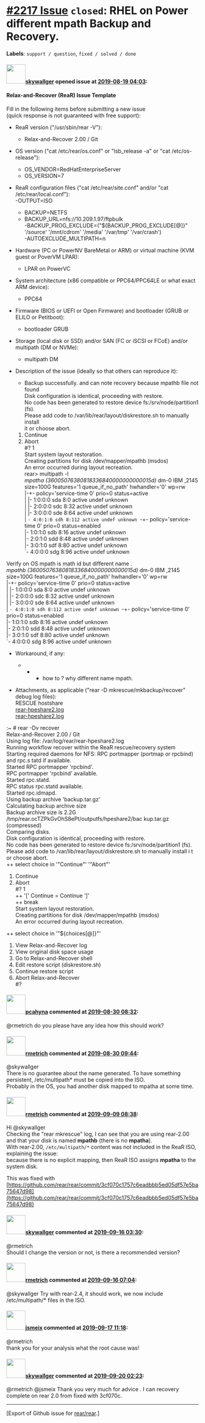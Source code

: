 [\#2217 Issue](https://github.com/rear/rear/issues/2217) `closed`: RHEL on Power different mpath Backup and Recovery.
=====================================================================================================================

**Labels**: `support / question`, `fixed / solved / done`

#### <img src="https://avatars.githubusercontent.com/u/19604408?u=ad084bcde126fe459e4452202f02b1ae4de11ff0&v=4" width="50">[skywallger](https://github.com/skywallger) opened issue at [2019-08-19 04:03](https://github.com/rear/rear/issues/2217):

#### Relax-and-Recover (ReaR) Issue Template

Fill in the following items before submitting a new issue  
(quick response is not guaranteed with free support):

-   ReaR version ("/usr/sbin/rear -V"):

    -   Relax-and-Recover 2.00 / Git

-   OS version ("cat /etc/rear/os.conf" or "lsb\_release -a" or "cat
    /etc/os-release"):

    -   OS\_VENDOR=RedHatEnterpriseServer
    -   OS\_VERSION=7

-   ReaR configuration files ("cat /etc/rear/site.conf" and/or "cat
    /etc/rear/local.conf"):  
    -OUTPUT=ISO

    -   BACKUP=NETFS
    -   BACKUP\_URL=nfs://10.209.1.97/ftpbulk  
        -BACKUP\_PROG\_EXCLUDE=("${BACKUP\_PROG\_EXCLUDE\[@\]}"
        '/source' '/mnt/cdrom' '/media' '/var/tmp' '/var/crash')  
        -AUTOEXCLUDE\_MULTIPATH=n

-   Hardware (PC or PowerNV BareMetal or ARM) or virtual machine (KVM
    guest or PoverVM LPAR):

    -   LPAR on PowerVC

-   System architecture (x86 compatible or PPC64/PPC64LE or what exact
    ARM device):

    -   PPC64

-   Firmware (BIOS or UEFI or Open Firmware) and bootloader (GRUB or
    ELILO or Petitboot):

    -   bootloader GRUB

-   Storage (local disk or SSD) and/or SAN (FC or iSCSI or FCoE) and/or
    multipath (DM or NVMe):

    -   multipath DM

-   Description of the issue (ideally so that others can reproduce it):

    -   Backup successfully. and can note recovery because mpathb file
        not found  
        Disk configuration is identical, proceeding with restore.  
        No code has been generated to restore device
        fs:/srv/node/partition1 (fs).  
        Please add code to /var/lib/rear/layout/diskrestore.sh to
        manually install  
        it or choose abort.

    1.  Continue
    2.  Abort  
        \#? 1  
        Start system layout restoration.  
        Creating partitions for disk /dev/mapper/mpathb (msdos)  
        An error occurred during layout recreation.  
        rear&gt; multipath -l  
        *mpatha (36005076380818336840000000000015d)* dm-0 IBM ,2145  
        size=100G features='1 queue\_if\_no\_path' hwhandler='0' wp=rw  
        |-+- policy='service-time 0' prio=0 status=active  
        | |- 1:0:0:0 sda 8:0 active undef unknown  
        | |- 2:0:0:0 sdc 8:32 active undef unknown  
        | |- 3:0:0:0 sde 8:64 active undef unknown  
        | `- 4:0:1:0 sdh 8:112 active undef unknown `-+-
        policy='service-time 0' prio=0 status=enabled  
        |- 1:0:1:0 sdb 8:16 active undef unknown  
        |- 2:0:1:0 sdd 8:48 active undef unknown  
        |- 3:0:1:0 sdf 8:80 active undef unknown  
        \`- 4:0:0:0 sdg 8:96 active undef unknown

Verify on OS mpath is math id but different name .  
*mpathb (36005076380818336840000000000015d)* dm-0 IBM ,2145  
size=100G features='1 queue\_if\_no\_path' hwhandler='0' wp=rw  
|-+- policy='service-time 0' prio=0 status=active  
| |- 1:0:0:0 sda 8:0 active undef unknown  
| |- 2:0:0:0 sdc 8:32 active undef unknown  
| |- 3:0:0:0 sde 8:64 active undef unknown  
| `- 4:0:1:0 sdh 8:112 active undef unknown `-+- policy='service-time 0'
prio=0 status=enabled  
|- 1:0:1:0 sdb 8:16 active undef unknown  
|- 2:0:1:0 sdd 8:48 active undef unknown  
|- 3:0:1:0 sdf 8:80 active undef unknown  
\`- 4:0:0:0 sdg 8:96 active undef unknown

-   Workaround, if any:
    -   -   -   how to ? why different name mpath.

-   Attachments, as applicable ("rear -D mkrescue/mkbackup/recover"
    debug log files):  
    RESCUE hostshare  
    [rear-hpeshare2.log](https://github.com/rear/rear/files/3514130/rear-hpeshare2.log)  
    [rear-hpeshare2.log](https://github.com/rear/rear/files/3514135/rear-hpeshare2.log)

:~ \# rear -Dv recover  
Relax-and-Recover 2.00 / Git  
Using log file: /var/log/rear/rear-hpeshare2.log  
Running workflow recover within the ReaR rescue/recovery system  
Starting required daemons for NFS: RPC portmapper (portmap or rpcbind)
and rpc.s tatd if available.  
Started RPC portmapper 'rpcbind'.  
RPC portmapper 'rpcbind' available.  
Started rpc.statd.  
RPC status rpc.statd available.  
Started rpc.idmapd.  
Using backup archive 'backup.tar.gz'  
Calculating backup archive size  
Backup archive size is 2.2G
/tmp/rear.ocTZPkGvOhS8ePt/outputfs/hpeshare2/bac kup.tar.gz
(compressed)  
Comparing disks.  
Disk configuration is identical, proceeding with restore.  
No code has been generated to restore device fs:/srv/node/partition1
(fs).  
Please add code to /var/lib/rear/layout/diskrestore.sh to manually
install i t or choose abort.  
++ select choice in '"Continue"' '"Abort"'

1.  Continue
2.  Abort  
    \#? 1  
    ++ '\[' Continue = Continue '\]'  
    ++ break  
    Start system layout restoration.  
    Creating partitions for disk /dev/mapper/mpathb (msdos)  
    An error occurred during layout recreation.

++ select choice in '"${choices\[@\]}"'

1.  View Relax-and-Recover log
2.  View original disk space usage
3.  Go to Relax-and-Recover shell
4.  Edit restore script (diskrestore.sh)
5.  Continue restore script
6.  Abort Relax-and-Recover  
    \#?

#### <img src="https://avatars.githubusercontent.com/u/26300485?u=9105d243bc9f7ade463a3e52e8dd13fa67837158&v=4" width="50">[pcahyna](https://github.com/pcahyna) commented at [2019-08-30 08:32](https://github.com/rear/rear/issues/2217#issuecomment-526512764):

@rmetrich do you please have any idea how this should work?

#### <img src="https://avatars.githubusercontent.com/u/1163635?u=36b5e32e1dd55f1ce77cad431a5683fce40a7934&v=4" width="50">[rmetrich](https://github.com/rmetrich) commented at [2019-08-30 09:44](https://github.com/rear/rear/issues/2217#issuecomment-526537745):

@skywallger  
There is no guarantee about the name generated. To have something
persistent, /etc/multipath\* must be copied into the ISO.  
Probably in the OS, you had another disk mapped to mpatha at some time.

#### <img src="https://avatars.githubusercontent.com/u/1163635?u=36b5e32e1dd55f1ce77cad431a5683fce40a7934&v=4" width="50">[rmetrich](https://github.com/rmetrich) commented at [2019-09-09 08:38](https://github.com/rear/rear/issues/2217#issuecomment-529359537):

Hi @skywallger  
Checking the "rear mkrescue" log, I can see that you are using rear-2.00
and that your disk is named **mpathb** (there is no **mpatha**).  
With rear-2.00, `/etc/multipath/*` content was not included in the ReaR
ISO, explaining the issue:  
because there is no explicit mapping, then ReaR ISO assigns **mpatha**
to the system disk.

This was fixed with
[https://github.com/rear/rear/commit/3cf070c1757c6eadbbb5ed05df57e5ba75647d98](https://github.com/rear/rear/commit/3cf070c1757c6eadbbb5ed05df57e5ba75647d98)

#### <img src="https://avatars.githubusercontent.com/u/19604408?u=ad084bcde126fe459e4452202f02b1ae4de11ff0&v=4" width="50">[skywallger](https://github.com/skywallger) commented at [2019-09-16 03:30](https://github.com/rear/rear/issues/2217#issuecomment-531630885):

@rmetrich  
Should I change the version or not, is there a recommended version?

#### <img src="https://avatars.githubusercontent.com/u/1163635?u=36b5e32e1dd55f1ce77cad431a5683fce40a7934&v=4" width="50">[rmetrich](https://github.com/rmetrich) commented at [2019-09-16 07:04](https://github.com/rear/rear/issues/2217#issuecomment-531662907):

@skywallger Try with rear-2.4, it should work, we now include
/etc/multipath/\* files in the ISO.

#### <img src="https://avatars.githubusercontent.com/u/1788608?u=925fc54e2ce01551392622446ece427f51e2f0ce&v=4" width="50">[jsmeix](https://github.com/jsmeix) commented at [2019-09-17 11:18](https://github.com/rear/rear/issues/2217#issuecomment-532176915):

@rmetrich  
thank you for your analysis what the root cause was!

#### <img src="https://avatars.githubusercontent.com/u/19604408?u=ad084bcde126fe459e4452202f02b1ae4de11ff0&v=4" width="50">[skywallger](https://github.com/skywallger) commented at [2019-09-20 02:23](https://github.com/rear/rear/issues/2217#issuecomment-533376798):

@rmetrich @jsmeix Thank you very much for advice . I can recovery
complete on rear 2.0 from fixed with 3cf070c.

------------------------------------------------------------------------

\[Export of Github issue for
[rear/rear](https://github.com/rear/rear).\]

